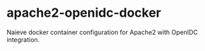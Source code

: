 # apache2-openidc-docker
Naieve docker container configuration for Apache2 with OpenIDC integration.
